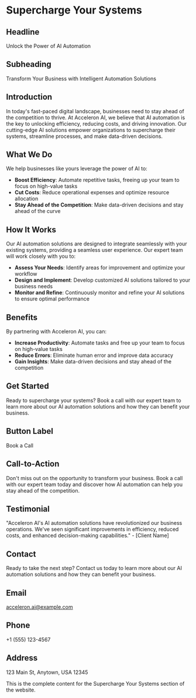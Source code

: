 **Supercharge Your Systems**
==========================

**Headline**
------------

Unlock the Power of AI Automation

**Subheading**
--------------

Transform Your Business with Intelligent Automation Solutions

**Introduction**
--------------

In today's fast-paced digital landscape, businesses need to stay ahead of the competition to thrive. At Acceleron AI, we believe that AI automation is the key to unlocking efficiency, reducing costs, and driving innovation. Our cutting-edge AI solutions empower organizations to supercharge their systems, streamline processes, and make data-driven decisions.

**What We Do**
--------------

We help businesses like yours leverage the power of AI to:

* **Boost Efficiency**: Automate repetitive tasks, freeing up your team to focus on high-value tasks
* **Cut Costs**: Reduce operational expenses and optimize resource allocation
* **Stay Ahead of the Competition**: Make data-driven decisions and stay ahead of the curve

**How It Works**
----------------

Our AI automation solutions are designed to integrate seamlessly with your existing systems, providing a seamless user experience. Our expert team will work closely with you to:

* **Assess Your Needs**: Identify areas for improvement and optimize your workflow
* **Design and Implement**: Develop customized AI solutions tailored to your business needs
* **Monitor and Refine**: Continuously monitor and refine your AI solutions to ensure optimal performance

**Benefits**
------------

By partnering with Acceleron AI, you can:

* **Increase Productivity**: Automate tasks and free up your team to focus on high-value tasks
* **Reduce Errors**: Eliminate human error and improve data accuracy
* **Gain Insights**: Make data-driven decisions and stay ahead of the competition

**Get Started**
--------------

Ready to supercharge your systems? Book a call with our expert team to learn more about our AI automation solutions and how they can benefit your business.

**Button Label**
----------------

Book a Call

**Call-to-Action**
----------------

Don't miss out on the opportunity to transform your business. Book a call with our expert team today and discover how AI automation can help you stay ahead of the competition.

**Testimonial**
--------------

"Acceleron AI's AI automation solutions have revolutionized our business operations. We've seen significant improvements in efficiency, reduced costs, and enhanced decision-making capabilities." - [Client Name]

**Contact**
---------

Ready to take the next step? Contact us today to learn more about our AI automation solutions and how they can benefit your business.

**Email**
---------

[acceleron.ai@example.com](mailto:acceleron.ai@example.com)

**Phone**
---------

+1 (555) 123-4567

**Address**
---------

123 Main St, Anytown, USA 12345

This is the complete content for the Supercharge Your Systems section of the website.